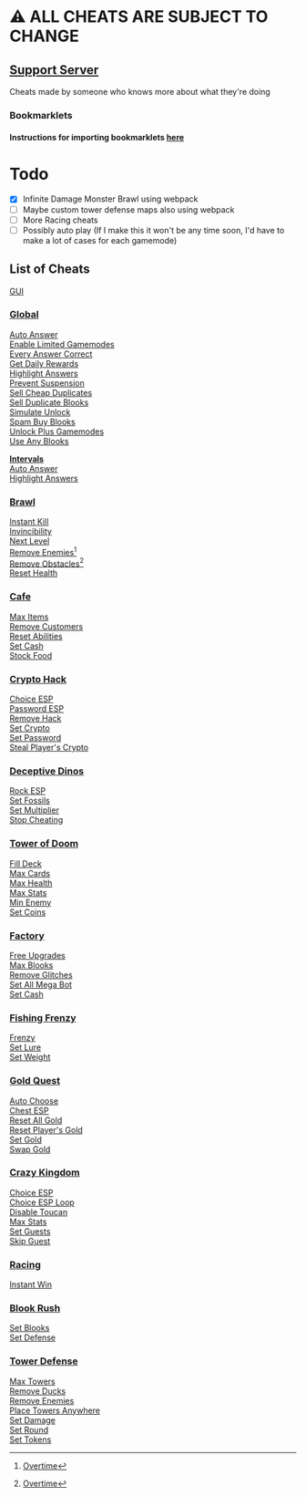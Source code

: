# ⚠️ ALL CHEATS ARE SUBJECT TO CHANGE
## [Support Server](https://discord.gg/QerPBatcca)

Cheats made by someone who knows more about what they're doing

### Bookmarklets
#### Instructions for importing bookmarklets [here](tutorial/readme.md)

# Todo

- [x] Infinite Damage Monster Brawl using webpack
- [ ] Maybe custom tower defense maps also using webpack
- [ ] More Racing cheats
- [ ] Possibly auto play (If I make this it won't be any time soon, I'd have to make a lot of cases for each gamemode)

[^1]: [Overtime](https://github.com/overtimepog)
## List of Cheats

[GUI](obfuscated/gui.js)<br>
### [Global](obfuscated/global/)
[Auto Answer](obfuscated/global/autoAnswer.js)<br>
[Enable Limited Gamemodes](obfuscated/global/enableLimitedGamemodes.js)<br>
[Every Answer Correct](obfuscated/global/everyAnswerCorrect.js)<br>
[Get Daily Rewards](obfuscated/global/getDailyRewards.js)<br>
[Highlight Answers](obfuscated/global/highlightAnswers.js)<br>
[Prevent Suspension](obfuscated/global/preventSuspension.js)<br>
[Sell Cheap Duplicates](obfuscated/global/sellCheapDuplicates.js)<br>
[Sell Duplicate Blooks](obfuscated/global/sellDuplicateBlooks.js)<br>
[Simulate Unlock](obfuscated/global/simulateUnlock.js)<br>
[Spam Buy Blooks](obfuscated/global/spamBuyBlooks.js)<br>
[Unlock Plus Gamemodes](obfuscated/global/unlockPlusGamemodes.js)<br>
[Use Any Blooks](obfuscated/global/useAnyBlook.js)<br>

**[Intervals](obfuscated/global/intervals/)**<br>
[Auto Answer](obfuscated/global/intervals/autoAnswer.js)<br>
[Highlight Answers](obfuscated/global/intervals/highlightAnswers.js)<br>
### [Brawl](obfuscated/brawl/)
[Instant Kill](obfuscated/brawl/instantKill.js)<br>
[Invincibility](obfuscated/brawl/invincibility.js)<br>
[Next Level](obfuscated/brawl/nextLevel.js)<br>
[Remove Enemies](obfuscated/brawl/removeEnemies.js)[^1]<br>
[Remove Obstacles](obfuscated/brawl/removeObstacles.js)[^1]<br>
[Reset Health](obfuscated/brawl/resetHealth.js)<br>
### [Cafe](obfuscated/cafe/)
[Max Items](obfuscated/cafe/maxItems.js)<br>
[Remove Customers](obfuscated/cafe/removeCustomers.js)<br>
[Reset Abilities](obfuscated/cafe/resetAbilities.js)<br>
[Set Cash](obfuscated/cafe/setCash.js)<br>
[Stock Food](obfuscated/cafe/stockFood.js)<br>
### [Crypto Hack](obfuscated/crypto/)
[Choice ESP](obfuscated/crypto/choiceESP.js)<br>
[Password ESP](obfuscated/crypto/passwordESP.js)<br>
[Remove Hack](obfuscated/crypto/removeHack.js)<br>
[Set Crypto](obfuscated/crypto/setCrypto.js)<br>
[Set Password](obfuscated/crypto/setPassword.js)<br>
[Steal Player's Crypto](obfuscated/crypto/stealPlayersCrypto.js)<br>
### [Deceptive Dinos](obfuscated/dinos/)
[Rock ESP](obfuscated/dinos/rockESP.js)<br>
[Set Fossils](obfuscated/dinos/setFossils.js)<br>
[Set Multiplier](obfuscated/dinos/setMultiplier.js)<br>
[Stop Cheating](obfuscated/dinos/stopCheating.js)<br>
### [Tower of Doom](obfuscated/doom/)
[Fill Deck](obfuscated/doom/fillDeck.js)<br>
[Max Cards](obfuscated/doom/maxCards.js)<br>
[Max Health](obfuscated/doom/maxHealth.js)<br>
[Max Stats](obfuscated/doom/maxStats.js)<br>
[Min Enemy](obfuscated/doom/minEnemy.js)<br>
[Set Coins](obfuscated/doom/setCoins.js)<br>
### [Factory](obfuscated/factory/)
[Free Upgrades](obfuscated/factory/freeUpgrades.js)<br>
[Max Blooks](obfuscated/factory/maxBlooks.js)<br>
[Remove Glitches](obfuscated/factory/removeGlitches.js)<br>
[Set All Mega Bot](obfuscated/factory/setAllMegaBot.js)<br>
[Set Cash](obfuscated/factory/setCash.js)<br>
### [Fishing Frenzy](obfuscated/fishing/)
[Frenzy](obfuscated/fishing/frenzy.js)<br>
[Set Lure](obfuscated/fishing/setLure.js)<br>
[Set Weight](obfuscated/fishing/setWeight.js)<br>
### [Gold Quest](obfuscated/gold/)
[Auto Choose](obfuscated/gold/autoChoose.js)<br>
[Chest ESP](obfuscated/gold/chestESP.js)<br>
[Reset All Gold](obfuscated/gold/resetAllGold.js)<br>
[Reset Player's Gold](obfuscated/gold/resetPlayersGold.js)<br>
[Set Gold](obfuscated/gold/setGold.js)<br>
[Swap Gold](obfuscated/gold/swapGold.js)<br>
### [Crazy Kingdom](obfuscated/kingdom/)
[Choice ESP](obfuscated/kingdom/choiceESP.js)<br>
[Choice ESP Loop](obfuscated/kingdom/choiceESPLoop.js)<br>
[Disable Toucan](obfuscated/kingdom/disableToucan.js)<br>
[Max Stats](obfuscated/kingdom/maxStats.js)<br>
[Set Guests](obfuscated/kingdom/setGuests.js)<br>
[Skip Guest](obfuscated/kingdom/skipGuest.js)<br>
### [Racing](obfuscated/racing/)
[Instant Win](obfuscated/racing/instantWin.js)<br>
### [Blook Rush](obfuscated/rush/)
[Set Blooks](obfuscated/rush/setBlooks.js)<br>
[Set Defense](obfuscated/rush/setDefense.js)<br>
### [Tower Defense](obfuscated/tower-defense/)
[Max Towers](obfuscated/tower-defense/maxTowers.js)<br>
[Remove Ducks](obfuscated/tower-defense/removeDucks.js)<br>
[Remove Enemies](obfuscated/tower-defense/removeEnemies.js)<br>
[Place Towers Anywhere](obfuscated/tower-defense/removeObsticles.js)<br>
[Set Damage](obfuscated/tower-defense/setDmg.js)<br>
[Set Round](obfuscated/tower-defense/setRound.js)<br>
[Set Tokens](obfuscated/tower-defense/setTokens.js)<br>
